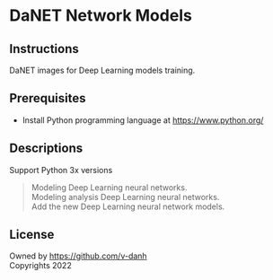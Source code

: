 # DaNET Network Models

## Instructions
DaNET images for Deep Learning models training.

## Prerequisites
+ Install Python programming language at https://www.python.org/

## Descriptions
Support Python 3x versions
> Modeling Deep Learning neural networks. \
> Modeling analysis Deep Learning neural networks. \
> Add the new Deep Learning neural network models.
## License
Owned by https://github.com/v-danh \
Copyrights 2022

